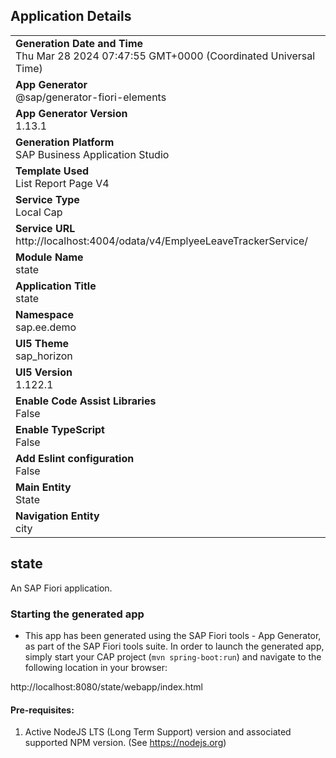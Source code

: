 ## Application Details
|               |
| ------------- |
|**Generation Date and Time**<br>Thu Mar 28 2024 07:47:55 GMT+0000 (Coordinated Universal Time)|
|**App Generator**<br>@sap/generator-fiori-elements|
|**App Generator Version**<br>1.13.1|
|**Generation Platform**<br>SAP Business Application Studio|
|**Template Used**<br>List Report Page V4|
|**Service Type**<br>Local Cap|
|**Service URL**<br>http://localhost:4004/odata/v4/EmplyeeLeaveTrackerService/
|**Module Name**<br>state|
|**Application Title**<br>state|
|**Namespace**<br>sap.ee.demo|
|**UI5 Theme**<br>sap_horizon|
|**UI5 Version**<br>1.122.1|
|**Enable Code Assist Libraries**<br>False|
|**Enable TypeScript**<br>False|
|**Add Eslint configuration**<br>False|
|**Main Entity**<br>State|
|**Navigation Entity**<br>city|

## state

An SAP Fiori application.

### Starting the generated app

-   This app has been generated using the SAP Fiori tools - App Generator, as part of the SAP Fiori tools suite.  In order to launch the generated app, simply start your CAP project (```mvn spring-boot:run```) and navigate to the following location in your browser:

http://localhost:8080/state/webapp/index.html

#### Pre-requisites:

1. Active NodeJS LTS (Long Term Support) version and associated supported NPM version.  (See https://nodejs.org)


